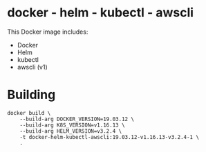 # docker - helm - kubectl - awscli

This Docker image includes:

- Docker
- Helm
- kubectl
- awscli (v1)

# Building

    docker build \
        --build-arg DOCKER_VERSION=19.03.12 \
        --build-arg K8S_VERSION=v1.16.13 \
        --build-arg HELM_VERSION=v3.2.4 \
        -t docker-helm-kubectl-awscli:19.03.12-v1.16.13-v3.2.4-1 \
        .
